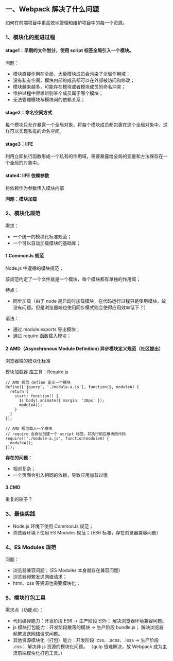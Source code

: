 ## 一、Webpack 解决了什么问题

如何在前端项目中更高效地管理和维护项目中的每一个资源。

### 1、模块化的推进过程

#### stage1：早期的文件划分，使用 script 标签全局引入一个模块。

问题：
- 模块直接作用在全局，大量模块成员会污染了全局作用域；
- 没有私有空间，模块内部的成员都可以在外部被访问和修改；
- 模块越来越多，可能存在模块或者模块成员的命名冲突；
- 维护过程中很难辨别某个成员属于哪个模块；
- 无法管理模块与模块间的依赖关系；

#### stage2：命名空间方式

每个模块只允许暴露一个全局对象，将每个模块成员都包裹在这个全局对象中，这样可以实现私有的命名空间。

#### stage3：IIFE

利用立即执行函数形成一个私有的作用域，需要暴露给全局的变量和方法保存在一个全局的对象中。

#### state4: IIFE 依赖参数

将依赖作为参数传入模块内部

**问题：模块加载**

### 2、模块化规范

需求：

- 一个统一的模块化标准规范；
- 一个可以自动加载模块的基础库；

#### 1.CommonJs 规范

Node.js 中遵循的模块规范；

该规范约定了一个文件就是一个模块，每个模块都有单独的作用域；

特点：
  - 同步加载（由于 node 是启动时加载模块，在代码运行过程只是使用模块，故没有问题。但是浏览器端也使用同步模式则会使得应用效率低下？）

语法：
- 通过 module.exports 导出模块；
- 通过 require 函数载入模块；

#### 2.AMD（Asynchronous Module Definition) 异步模块定义规范（社区提出）

浏览器端的模块化标准

模块加载器 库工具：Require.js

``` shell
// AMD 规范 define 定义一个模块
define(['jquery', './module-a.js'], function($, moduleA) {
  return {
    start: function() {
      $('body).animate({ margin: '20px' });
      moduleA();
    }
  }
});

// AMD 规范载入一个模块
// require 会自动创建一个 script 标签，并执行相应模块的代码
require(['./module-a.js', function(moduleA) {
  moduleA();
}]);
```

**存在的问题：**
- 相对复杂；
- 一个页面会引入相同的依赖，导致应用加载过慢

#### 3.CMD

重复的轮子？

### 3、最佳实践

- Node.js 环境下使用 CommonJs 规范；
- 浏览器环境下使用 ES Modules 规范；（ES6 标准，存在浏览器兼容问题）

### 4、ES Modules 规范

问题：
- 浏览器兼容问题；（ES Modules 本身就存在兼容问题）
- 浏览器频繁发送网络请求；
- html、css 等资源也需要模块化；

### 5、模块打包工具

需求点（功能点）：

- 代码编译能力：开发阶段 ES6 -> 生产阶段 ES5；
    解决浏览器环境兼容问题。
- js 模块打包能力：开发阶段散落的模块 -> 生产阶段 bundle.js；
    解决浏览器频繁发送网络请求问题。
- 其他资源模块化（打包）能力：开发阶段 .css、.scss、.less -> 生产阶段 .css；
    解决非 js 资源的模块化问题。
    （gulp 很难解决，故 Webpack 成为主流前端模块化打包工具。）

